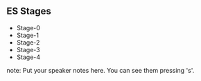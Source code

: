 ##  ES Stages

- Stage-0
- Stage-1
- Stage-2
- Stage-3
- Stage-4

note:
    Put your speaker notes here.
    You can see them pressing 's'.
